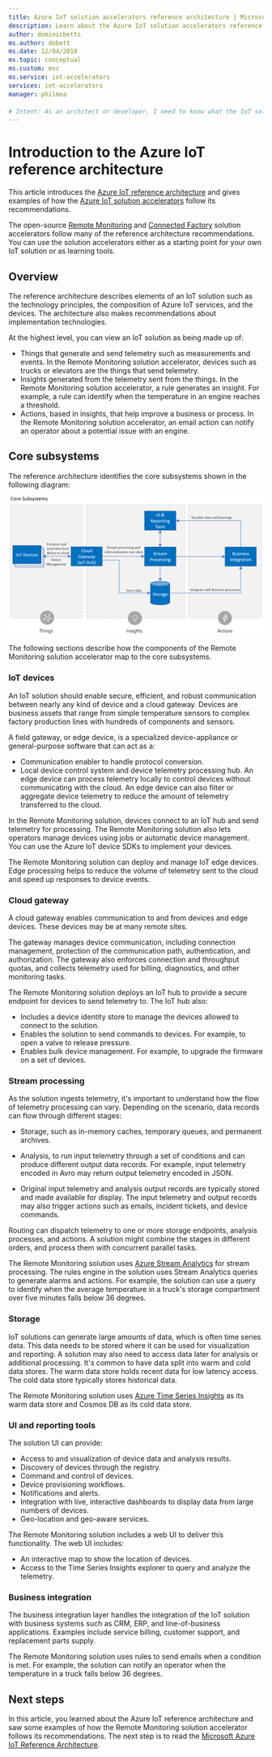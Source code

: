 ```yaml
---
title: Azure IoT solution accelerators reference architecture | Microsoft Docs
description: Learn about the Azure IoT solution accelerators reference architecure. The existing solution accelerators use this reference architecture. You can also use the reference architecture when you build your own custom IoT solutions.
author: dominicbetts
ms.author: dobett
ms.date: 12/04/2018
ms.topic: conceptual
ms.custom: mvc
ms.service: iot-accelerators
services: iot-accelerators
manager: philmea

# Intent: As an architect or developer, I need to know what the IoT solution accelerators reference architecture is, so I can understand if it can help me to build my IoT solution.
---
```


# Introduction to the Azure IoT reference architecture

This article introduces the [Azure IoT reference architecture](https://aka.ms/iotrefarchitecture) and gives examples of how the [Azure IoT solution accelerators](about-iot-accelerators.md) follow its recommendations.

The open-source [Remote Monitoring](iot-accelerators-remote-monitoring-sample-walkthrough.md) and [Connected Factory](iot-accelerators-connected-factory-sample-walkthrough.md) solution accelerators follow many of the reference architecture recommendations. You can use the solution accelerators either as a starting point for your own IoT solution or as learning tools.

## Overview

The reference architecture describes elements of an IoT solution such as the technology principles, the composition of Azure IoT services, and the devices. The architecture also makes recommendations about implementation technologies.

At the highest level, you can view an IoT solution as being made up of:

* Things that generate and send telemetry such as measurements and events. In the Remote Monitoring solution accelerator, devices such as trucks or elevators are the things that send telemetry.
* Insights generated from the telemetry sent from the things. In the Remote Monitoring solution accelerator, a rule generates an insight. For example, a rule can identify when the temperature in an engine reaches a threshold.
* Actions, based in insights, that help improve a business or process. In the Remote Monitoring solution accelerator, an email action can notify an operator about a potential issue with an engine.

## Core subsystems

The reference architecture identifies the core subsystems shown in the following diagram:

![Core subsystems](media/iot-accelerators-architecture-overview/CoreSubsystems.png)

The following sections describe how the components of the Remote Monitoring solution accelerator map to the core subsystems.

### IoT devices

An IoT solution should enable secure, efficient, and robust communication between nearly any kind of device and a cloud gateway. Devices are business assets that range from simple temperature sensors to complex factory production lines with hundreds of components and sensors.

A field gateway, or edge device, is a specialized device-appliance or general-purpose software that can act as a:

* Communication enabler to handle protocol conversion.
* Local device control system and device telemetry processing hub. An edge device can process telemetry locally to control devices without communicating with the cloud. An edge device can also filter or aggregate device telemetry to reduce the amount of telemetry transferred to the cloud.

In the Remote Monitoring solution, devices connect to an IoT hub and send telemetry for processing. The Remote Monitoring solution also lets operators manage devices using jobs or automatic device management. You can use the Azure IoT device SDKs to implement your devices.

The Remote Monitoring solution can deploy and manage IoT edge devices. Edge processing helps to reduce the volume of telemetry sent to the cloud and speed up responses to device events.

### Cloud gateway

A cloud gateway enables communication to and from devices and edge devices. These devices may be at many remote sites.

The gateway manages device communication, including connection management, protection of the communication path, authentication, and authorization. The gateway also enforces connection and throughput quotas, and collects telemetry used for billing, diagnostics, and other monitoring tasks.

The Remote Monitoring solution deploys an IoT hub to provide a secure endpoint for devices to send telemetry to. The IoT hub also:

* Includes a device identity store to manage the devices allowed to connect to the solution.
* Enables the solution to send commands to devices. For example, to open a valve to release pressure.
* Enables bulk device management. For example, to upgrade the firmware on a set of devices.

### Stream processing

As the solution ingests telemetry, it's important to understand how the flow of telemetry processing can vary. Depending on the scenario, data records can flow through different stages:

* Storage, such as in-memory caches, temporary queues, and permanent archives.

* Analysis, to run input telemetry through a set of conditions and can produce different output data records. For example, input telemetry encoded in Avro may return output telemetry encoded in JSON.

* Original input telemetry and analysis output records are typically stored and made available for display. The input telemetry and output records may also trigger actions such as emails, incident tickets, and device commands.

Routing can dispatch telemetry to one or more storage endpoints, analysis processes, and actions. A solution might combine the stages in different orders, and process them with concurrent parallel tasks.

The Remote Monitoring solution uses [Azure Stream Analytics](/azure/stream-analytics/) for stream processing. The rules engine in the solution uses Stream Analytics queries to generate alarms and actions. For example, the solution can use a query to identify when the average temperature in a truck's storage compartment over five minutes falls below 36 degrees.

### Storage

IoT solutions can generate large amounts of data, which is often time series data. This data needs to be stored where it can be used for visualization and reporting. A solution may also need to access data later for analysis or additional processing. It's common to have data split into warm and cold data stores. The warm data store holds recent data for low latency access. The cold data store typically stores historical data.

The Remote Monitoring solution uses [Azure Time Series Insights](/azure/time-series-insights/) as its warm data store and Cosmos DB as its cold data store.

### UI and reporting tools

The solution UI can provide:

* Access to and visualization of device data and analysis results.
* Discovery of devices through the registry.
* Command and control of devices.
* Device provisioning workflows.
* Notifications and alerts.
* Integration with live, interactive dashboards to display data from large numbers of devices.  
* Geo-location and geo-aware services.

The Remote Monitoring solution includes a web UI to deliver this functionality. The web UI includes:

* An interactive map to show the location of devices.
* Access to the Time Series Insights explorer to query and analyze the telemetry.

### Business integration

The business integration layer handles the integration of the IoT solution with business systems such as CRM, ERP, and line-of-business applications. Examples include service billing, customer support, and replacement parts supply.

The Remote Monitoring solution uses rules to send emails when a condition is met. For example, the solution can notify an operator when the temperature in a truck falls below 36 degrees.

## Next steps

In this article, you learned about the Azure IoT reference architecture and saw some examples of how the Remote Monitoring solution accelerator follows its recommendations. The next step is to read the [Microsoft  Azure IoT Reference Architecture](https://aka.ms/iotrefarchitecture).